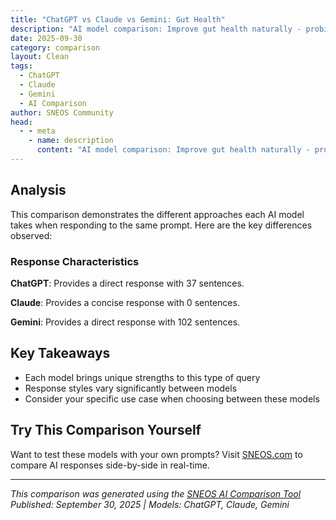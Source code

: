 ```yaml
---
title: "ChatGPT vs Claude vs Gemini: Gut Health"
description: "AI model comparison: Improve gut health naturally - probiotics, prebiotics, and microbiome optimization..."
date: 2025-09-30
category: comparison
layout: Clean
tags:
  - ChatGPT
  - Claude
  - Gemini
  - AI Comparison
author: SNEOS Community
head:
  - - meta
    - name: description
      content: "AI model comparison: Improve gut health naturally - probiotics, prebiotics, and microbiome optimization..."
---
```


<ChatComparison
  title="ChatGPT vs Claude vs Gemini: Gut Health"
  prompt="Improve gut health naturally - probiotics, prebiotics, and microbiome optimization"
  :responses='{
    "ChatGPT": "Improving gut health naturally involves supporting a balanced and diverse community of beneficial microorganisms in your digestive system. Key strategies include incorporating probiotics, prebiotics, and lifestyle habits that optimize your microbiome. Here\u2019s a detailed guide:\n\n### 1. Probiotics: Introducing Beneficial Bacteria\nProbiotics are live beneficial bacteria that can help restore and maintain gut flora balance.\n\n- **Sources of Probiotics:**\n  - **Fermented foods:** Yogurt with live cultures, kefir, sauerkraut, kimchi, miso, tempeh, kombucha, and pickles.\n  - **Probiotic supplements:** Choose high-quality supplements with well-studied strains such as Lactobacillus, Bifidobacterium, and Saccharomyces boulardii.\n\n- **Tips:**\n  - Start with moderate amounts of probiotic foods to let your gut adjust.\n  - Check for labels indicating live and active cultures.\n\n### 2. Prebiotics: Feeding the Good Bacteria\nPrebiotics are non-digestible fibers that feed and encourage the growth of beneficial gut bacteria.\n\n- **Sources of Prebiotics:**\n  - Foods high in soluble fiber such as garlic, onions, leeks, asparagus, bananas (especially slightly green ones), Jerusalem artichokes, chicory root, dandelion greens, oats, and apples.\n  - Whole grains, legumes, and other fiber-rich fruits and vegetables.\n\n- **Tips:**\n  - Increase fiber intake gradually to reduce bloating or gas.\n  - Aim for a variety of fiber types to support diverse bacteria.\n\n### 3. Diet and Lifestyle for Microbiome Optimization\n\n- **Eat a Diverse Diet:** Different bacteria thrive on different foods. A wide variety of whole plant foods supports a richer microbiome.\n- **Limit Processed Foods and Added Sugars:** These can feed harmful bacteria and cause imbalance.\n- **Stay Hydrated:** Water supports digestion and nutrient absorption.\n- **Regular Physical Activity:** Exercise benefits gut health and microbial diversity.\n- **Manage Stress:** Chronic stress may negatively impact gut bacteria. Try meditation, deep breathing, yoga, or other relaxation techniques.\n- **Avoid Unnecessary Antibiotics:** These can disrupt microbial balance. Use only when prescribed by a healthcare professional.\n- **Get Adequate Sleep:** Poor sleep can affect gut microbiota composition.\n\n### 4. Additional Natural Supports\n\n- **Polyphenols:** Found in berries, green tea, coffee, dark chocolate, and red wine (in moderation); polyphenols have prebiotic-like effects.\n- **Resistant Starch:** Present in cooked-then-cooled potatoes, green bananas, and legumes, resistant starch feeds beneficial bacteria.\n- **Bone Broth \u0026 Collagen:** May support gut lining health.\n\n---\n\n### Sample Daily Plan to Support Gut Health\n\n- Breakfast: Yogurt with live cultures topped with sliced banana and a sprinkle of oats.\n- Lunch: Mixed greens salad with onions, garlic, and olive oil dressing; side of fermented sauerkraut.\n- Snack: Apple with a handful of nuts.\n- Dinner: Grilled tempeh, steamed asparagus, and roasted sweet potatoes.\n- Hydration: Plenty of water throughout the day.\n- Lifestyle: 30 minutes of moderate exercise and stress reduction practices.\n\n---\n\nBy consistently incorporating probiotics, prebiotics, and healthy lifestyle habits, you can naturally enhance your gut health and support overall well-being. If gut issues persist, consider consulting a healthcare professional or nutritionist for personalized advice.",
    "Claude": "# Natural Gut Health Optimization Guide\n\n## Understanding Your Gut Microbiome\n\nYour gut contains trillions of bacteria that influence:\n- **Digestion \u0026 nutrient absorption**\n- **Immune system function** (70% of immunity)\n- **Mood regulation** (gut-brain axis)\n- **Inflammation control**\n- **Weight management**\n\n---\n\n## Probiotics: Adding Beneficial Bacteria\n\n### Natural Food Sources\n**Fermented Foods (most effective):**\n- **Yogurt** with live cultures (Greek, kefir)\n- **Sauerkraut** (unpasteurized)\n- **Kimchi** and other fermented vegetables\n- **Miso** and tempeh\n- **Kombucha** (low-sugar varieties)\n- **Traditional pickles** (not vinegar-based)\n\n### Probiotic Supplement Guidelines\n- **Look for:** Multiple strains, 10-50 billion CFUs\n- **Key strains:** Lactobacillus, Bifidobacterium\n- **Timing:** Take on empty stomach or with light meal\n- **Storage:** Refrigerate if required\n\n---\n\n## Prebiotics: Feeding Good Bacteria\n\n### High-Prebiotic Foods\n**Fiber-rich options:**\n- **Jerusalem artichokes** (highest prebiotic content)\n- **Garlic and onions**\n- **Asparagus and leeks**\n- **Bananas** (especially green/unripe)\n- **Oats and barley**\n- **Apples** (with skin)\n- **Flax seeds and chia seeds**\n\n### Daily Fiber Goals\n- **Adults:** 25-35g daily\n- **Increase gradually** to avoid digestive upset\n- **Variety is key** - different fibers feed different bacteria\n\n---\n\n## Microbiome Optimization Strategies\n\n### \uD83D\uDFE2 **Foods That Heal**\n- **Bone broth** (collagen for gut lining)\n- **Omega-3 rich fish** (anti-inflammatory)\n- **Polyphenol foods:** berries, green tea, dark chocolate\n- **Diverse plant foods** (aim for 30\u002B different plants weekly)\n\n### \uD83D\uDD34 **Foods to Limit**\n- **Processed foods** and artificial additives\n- **Excessive sugar** (feeds harmful bacteria)\n- **Refined grains**\n- **Artificial sweeteners**\n- **Excessive alcohol**\n\n---\n\n## Lifestyle Factors for Gut Health\n\n### Stress Management\n- **Chronic stress** disrupts gut bacteria\n- **Practice:** meditation, deep breathing, yoga\n- **Adequate sleep:** 7-9 hours nightly\n\n### Exercise Benefits\n- **Moderate exercise** increases bacterial diversity\n- **Aim for:** 150 minutes weekly moderate activity\n- **Include:** both cardio and strength training\n\n### Antibiotic Considerations\n- **Use only when necessary**\n- **During/after antibiotics:** Increase probiotic foods\n- **Wait 2\u002B hours** between antibiotics and probiotics\n\n---\n\n## Natural Gut Healing Protocols\n\n### For Digestive Issues\n**L-Glutamine:** 5-15g daily (heals intestinal lining)\n**Zinc:** 15-30mg daily (gut barrier function)\n**Digestive enzymes:** With meals if needed\n\n### Anti-Inflammatory Support\n**Turmeric:** 1-3g daily with black pepper\n**Ginger:** Fresh or 1-3g daily\n**Aloe vera juice:** 1-3 oz daily (pure, no additives)\n\n---\n\n## Sample Daily Gut Health Routine\n\n### **Morning:**\n- Glass of water with lemon\n- Probiotic supplement (if using)\n- Breakfast with fermented foods (yogurt/kefir)\n\n### **Throughout Day:**\n- Prebiotic-rich snacks (apple with skin, nuts)\n- Plenty of water (half your body weight in ounces)\n- Diverse plant foods at each meal\n\n### **Evening:**\n- Herbal tea (chamomile, ginger)\n- Early dinner (3\u002B hours before bed)\n- Stress-reduction practice\n\n---\n\n## Red Flags: When to Seek Help\n\n**Consult healthcare provider for:**\n- Persistent digestive pain\n- Significant changes in bowel habits\n- Blood in stool\n- Severe",
    "Gemini": "Okay, let\u0027s dive into improving gut health naturally with probiotics, prebiotics, and microbiome optimization.  This is a hot topic because a healthy gut is linked to so many aspects of overall well-being, from digestion and immunity to even mental health.\n\n**Understanding the Key Players**\n\n*   **Gut Microbiome:**  Think of this as a bustling city of trillions of microorganisms (bacteria, fungi, viruses, etc.) living in your digestive tract, primarily in the large intestine. A diverse and balanced microbiome is crucial for optimal health.\n*   **Probiotics:** These are live, beneficial microorganisms that, when consumed in adequate amounts, confer a health benefit on the host (you!). They help replenish and diversify your gut flora.\n*   **Prebiotics:**  These are non-digestible food ingredients (typically fibers) that selectively feed the beneficial bacteria in your gut.  Think of them as fertilizer for your good gut bugs.\n\n**Strategies for Natural Gut Health Improvement**\n\nHere\u0027s a comprehensive approach, combining dietary changes, lifestyle adjustments, and supplement considerations:\n\n**1.  Dietary Foundations: Focus on Whole, Unprocessed Foods**\n\n*   **Diversity is Key:**  Eat a wide variety of plant-based foods (fruits, vegetables, whole grains, legumes, nuts, and seeds) to provide different types of fiber and nutrients that support a diverse microbiome. Aim for the \u0022eat the rainbow\u0022 approach, consuming foods of different colors.\n*   **Fiber Power:**\n    *   **Soluble Fiber:**  Dissolves in water, forming a gel-like substance that slows digestion and helps lower cholesterol.  Sources: oats, barley, apples, citrus fruits, beans, peas.\n    *   **Insoluble Fiber:**  Adds bulk to the stool, promoting regularity and preventing constipation.  Sources: whole wheat, bran, vegetables like broccoli and leafy greens, nuts, and seeds.\n*   **Limit Processed Foods, Sugar, and Artificial Sweeteners:** These can disrupt the balance of your gut bacteria, favoring harmful species and leading to inflammation. Minimize processed foods, refined sugars, artificial sweeteners, and excessive unhealthy fats.\n*   **Hydration:** Drink plenty of water to keep things moving smoothly through your digestive system and support healthy gut function.\n\n**2.  Probiotic-Rich Foods (Incorporating Fermented Foods)**\n\n*   **Yogurt:** Choose plain, unsweetened yogurt with live and active cultures (look for this on the label). Greek yogurt is often a good option.\n*   **Kefir:** A fermented milk drink, similar to yogurt but often with a wider variety of probiotic strains.\n*   **Sauerkraut:** Fermented cabbage, a traditional German food. Choose unpasteurized versions to ensure live cultures.\n*   **Kimchi:** A Korean fermented cabbage dish, often spicy.  Look for unpasteurized varieties.\n*   **Kombucha:** A fermented tea drink. Be mindful of sugar content.\n*   **Miso:** Fermented soybean paste, used in Japanese cuisine.\n*   **Tempeh:** Fermented soybean cake.\n*   **Pickles:** Fermented cucumbers (not just vinegar-soaked).\n*   **Sourdough Bread:** The fermentation process gives sourdough bread unique qualities and can increase nutrient availability.\n\n**Important Considerations for Fermented Foods:**\n\n*   **Start Slowly:**  Introduce fermented foods gradually to avoid digestive discomfort (bloating, gas).\n*   **Read Labels:** Look for \u0022live and active cultures\u0022 on yogurt and other fermented products.  Pasteurization kills beneficial bacteria.\n*   **Unpasteurized vs. Pasteurized:**  Unpasteurized fermented foods contain live probiotics, but they may also carry a (small) risk of harmful bacteria.  Pregnant women and those with weakened immune systems should exercise caution and consult with a healthcare professional.\n\n**3.  Prebiotic-Rich Foods (Feeding Your Good Bacteria)**\n\n*   **Onions and Garlic:** Contain inulin and fructans, which are prebiotic fibers.\n*   **Leeks:** Similar to onions and garlic, rich in fructans.\n*   **Asparagus:** Contains inulin.\n*   **Bananas (especially slightly green ones):** Contain resistant starch, a type of prebiotic fiber.\n*   **Oats:** Contain beta-glucan, a soluble fiber with prebiotic effects.\n*   **Apples:** Contain pectin, a soluble fiber with prebiotic effects.\n*   **Barley:** Contains beta-glucan.\n*   **Flaxseeds:**  Contain both soluble and insoluble fiber, with prebiotic benefits.\n*   **Seaweed:** Certain types of seaweed contain prebiotic polysaccharides.\n*   **Cocoa:** Polyphenols in cocoa can act as prebiotics.\n*   **Jerusalem Artichokes (Sunchokes):** An excellent source of inulin.\n*   **Dandelion Greens:**  A bitter green rich in prebiotics.\n\n**4.  Probiotic Supplements (Considered when Diet Isn\u0027t Enough)**\n\n*   **When to Consider:** If you have a history of antibiotic use, chronic digestive issues (IBS, IBD), or are struggling to get enough probiotics through diet alone, a supplement may be beneficial.\n*   **Choosing the Right Supplement:**\n    *   **Strain Specificity:** Different probiotic strains have different effects.  Look for strains that are clinically proven to address your specific concerns (e.g., *Lactobacillus rhamnosus GG* for diarrhea, *Bifidobacterium infantis* for IBS).\n    *   **CFU Count:**  CFU stands for Colony Forming Units, which indicates the number of live bacteria in a dose.  Generally, a dosage of 1-10 billion CFU is a good starting point, but higher doses may be needed in certain cases.\n    *   **Quality and Reputable Brands:** Choose supplements from reputable brands that undergo third-party testing to ensure purity and potency.\n    *   **Storage:**  Some probiotics require refrigeration.  Check the label for storage instructions.\n    *   **Form:** Probiotics come in capsules, powders, and liquids.  Choose a form that is convenient for you.\n*   **Consult with a Healthcare Professional:**  It\u0027s always best to discuss probiotic supplementation with your doctor or a registered dietitian, especially if you have underlying health conditions.\n\n**5.  Lifestyle Factors that Impact Gut Health**\n\n*   **Stress Management:** Chronic stress can negatively impact the gut microbiome. Practice stress-reducing techniques like:\n    *   **Mindfulness Meditation:**  Focus on the present moment.\n    *   **Deep Breathing Exercises:**  Slow, controlled breathing can calm the nervous system.\n    *   **Yoga:** Combines physical postures, breathing techniques, and meditation.\n    *   **Spending Time in Nature:**  Being outdoors has been shown to reduce stress.\n    *   **Regular Exercise:**  Physical activity can help reduce stress and improve mood.\n*   **Sleep Hygiene:**  Lack of sleep can disrupt the gut microbiome and increase inflammation. Aim for 7-9 hours of quality sleep per night.  Establish a regular sleep schedule, create a relaxing bedtime routine, and avoid screen time before bed.\n*   **Regular Exercise:** Moderate exercise can promote gut microbial diversity and reduce inflammation.  Aim for at least 30 minutes of moderate-intensity exercise most days of the week.\n*   **Avoid Unnecessary Antibiotics:**  Antibiotics can kill both good and bad bacteria in the gut.  Use them only when absolutely necessary and prescribed by a doctor. If you do need to take antibiotics, consider taking a probiotic supplement (separate from the antibiotic dose) to help replenish your gut flora.\n*   **Limit Alcohol Consumption:** Excessive alcohol consumption can damage the gut lining and disrupt the microbiome.\n*   **Quit Smoking:** Smoking has been linked to alterations in the gut microbiome.\n\n**6.  Consider Gut Health Testing (If Appropriate)**\n\n*   **When to Consider:** If you have persistent digestive issues that are not improving with dietary and lifestyle changes, gut health testing may be helpful.\n*   **Types of Tests:**\n    *   **Comprehensive Stool Analysis:** Analyzes the composition of your gut microbiome, including bacteria, fungi, parasites, and other markers of gut health.\n    *   **SIBO (Small Intestinal Bacterial Overgrowth) Breath Test:**  Detects the presence of excessive bacteria in the small intestine.\n*   **Important Considerations:**\n    *   **Consult with a Healthcare Professional:**  Gut health testing should be interpreted by a qualified healthcare professional (doctor, registered dietitian) who can help you understand the results and develop a personalized treatment plan.\n    *   **Cost and Insurance Coverage:** Gut health tests can be expensive and may not be covered by insurance.\n\n**Important Notes and Cautions:**\n\n*   **Listen to Your Body:** Pay attention to how your body responds to different foods and supplements.\n*   **Start Slowly:**  Make gradual changes to your diet and lifestyle to avoid digestive upset.\n*   **Individual Variability:**  What works for one person may not work for another. Experiment and find what works best for you.\n*   **Consult with a Healthcare Professional:** If you have any underlying health conditions, are pregnant or breastfeeding, or are taking medications, consult with your doctor or a registered dietitian before making significant changes to your diet or supplement regimen.\n*   **Not a Quick Fix:** Improving gut health is a journey, not a destination. Be patient and consistent with your efforts, and you will likely see positive results over time.\n*   **Beware of Gimmicks:** Be wary of products that make exaggerated claims about gut health.  Focus on evidence-based strategies.\n\nBy implementing these strategies, you can create a more diverse and balanced gut microbiome, which can lead to improved digestion, enhanced immunity, and overall better health. Remember to be patient, consistent, and listen to your body. Good luck on your gut health journey!\n"
  }'
  published-date="22:46"
/>

## Analysis

This comparison demonstrates the different approaches each AI model takes when responding to the same prompt. Here are the key differences observed:

### Response Characteristics

**ChatGPT**: Provides a direct response with 37 sentences. 

**Claude**: Provides a concise response with 0 sentences. 

**Gemini**: Provides a direct response with 102 sentences. 

## Key Takeaways

- Each model brings unique strengths to this type of query
- Response styles vary significantly between models
- Consider your specific use case when choosing between these models

## Try This Comparison Yourself

Want to test these models with your own prompts? Visit [SNEOS.com](https://sneos.com) to compare AI responses side-by-side in real-time.

---

*This comparison was generated using the [SNEOS AI Comparison Tool](https://sneos.com)*
*Published: September 30, 2025 | Models: ChatGPT, Claude, Gemini*
